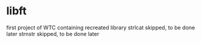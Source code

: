 # libft
first project of WTC containing recreated library
strlcat skipped, to be done later
strnstr skipped, to be done later
